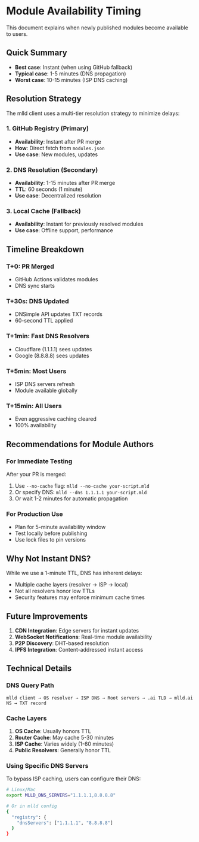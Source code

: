 # Module Availability Timing

This document explains when newly published modules become available to users.

## Quick Summary

- **Best case**: Instant (when using GitHub fallback)
- **Typical case**: 1-5 minutes (DNS propagation)
- **Worst case**: 10-15 minutes (ISP DNS caching)

## Resolution Strategy

The mlld client uses a multi-tier resolution strategy to minimize delays:

### 1. GitHub Registry (Primary)
- **Availability**: Instant after PR merge
- **How**: Direct fetch from `modules.json`
- **Use case**: New modules, updates

### 2. DNS Resolution (Secondary)
- **Availability**: 1-15 minutes after PR merge
- **TTL**: 60 seconds (1 minute)
- **Use case**: Decentralized resolution

### 3. Local Cache (Fallback)
- **Availability**: Instant for previously resolved modules
- **Use case**: Offline support, performance

## Timeline Breakdown

### T+0: PR Merged
- GitHub Actions validates modules
- DNS sync starts

### T+30s: DNS Updated
- DNSimple API updates TXT records
- 60-second TTL applied

### T+1min: Fast DNS Resolvers
- Cloudflare (1.1.1.1) sees updates
- Google (8.8.8.8) sees updates

### T+5min: Most Users
- ISP DNS servers refresh
- Module available globally

### T+15min: All Users
- Even aggressive caching cleared
- 100% availability

## Recommendations for Module Authors

### For Immediate Testing
After your PR is merged:
1. Use `--no-cache` flag: `mlld --no-cache your-script.mld`
2. Or specify DNS: `mlld --dns 1.1.1.1 your-script.mld`
3. Or wait 1-2 minutes for automatic propagation

### For Production Use
- Plan for 5-minute availability window
- Test locally before publishing
- Use lock files to pin versions

## Why Not Instant DNS?

While we use a 1-minute TTL, DNS has inherent delays:
- Multiple cache layers (resolver → ISP → local)
- Not all resolvers honor low TTLs
- Security features may enforce minimum cache times

## Future Improvements

1. **CDN Integration**: Edge servers for instant updates
2. **WebSocket Notifications**: Real-time module availability
3. **P2P Discovery**: DHT-based resolution
4. **IPFS Integration**: Content-addressed instant access

## Technical Details

### DNS Query Path
```
mlld client → OS resolver → ISP DNS → Root servers → .ai TLD → mlld.ai NS → TXT record
```

### Cache Layers
1. **OS Cache**: Usually honors TTL
2. **Router Cache**: May cache 5-30 minutes
3. **ISP Cache**: Varies widely (1-60 minutes)
4. **Public Resolvers**: Generally honor TTL

### Using Specific DNS Servers

To bypass ISP caching, users can configure their DNS:

```bash
# Linux/Mac
export MLLD_DNS_SERVERS="1.1.1.1,8.8.8.8"

# Or in mlld config
{
  "registry": {
    "dnsServers": ["1.1.1.1", "8.8.8.8"]
  }
}
```